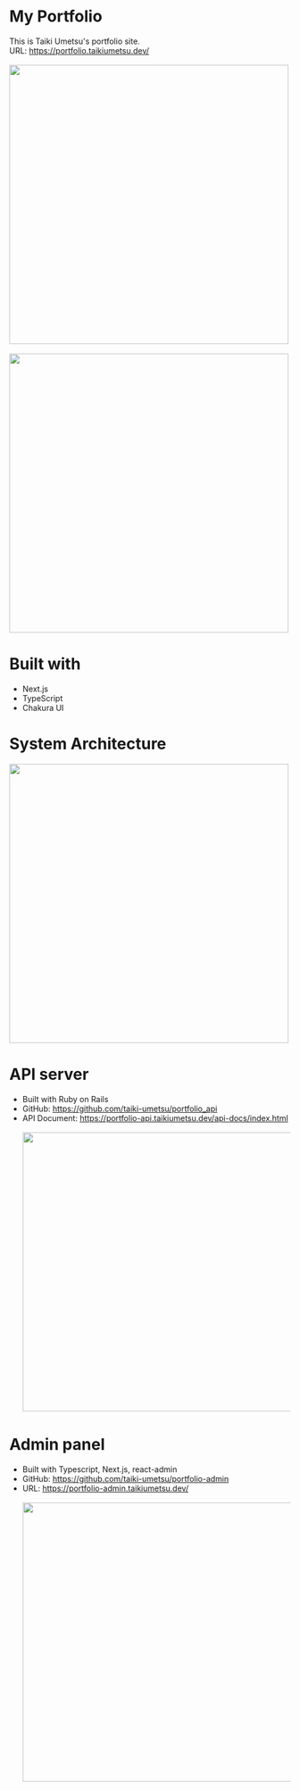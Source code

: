 # My Portfolio

This is Taiki Umetsu's portfolio site.<br>
URL: https://portfolio.taikiumetsu.dev/<br>
<br>
<img src="public/images/portfolio-top.png" width="500px"><br>
<br>
<img src="public/images/portfolio-experience.png" width="500px"><br>

# Built with

- Next.js
- TypeScript
- Chakura UI
  <br>

# System Architecture

<img src="public/images/system_architecture.svg" width="500px"><br>

# API server

- Built with Ruby on Rails
- GitHub: https://github.com/taiki-umetsu/portfolio_api
- API Document: https://portfolio-api.taikiumetsu.dev/api-docs/index.html<br>
  <br>
  <img src="public/images/api-docs.png" width="500px"><br>

# Admin panel

- Built with Typescript, Next.js, react-admin
- GitHub: https://github.com/taiki-umetsu/portfolio-admin
- URL: https://portfolio-admin.taikiumetsu.dev/<br>
  <br>
  <img src="public/images/skills-index.png" width="500px">
